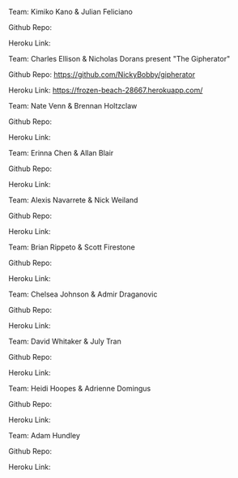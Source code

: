 Team: Kimiko Kano & Julian Feliciano

Github Repo:

Heroku Link:


Team: Charles Ellison & Nicholas Dorans present "The Gipherator"

Github Repo: https://github.com/NickyBobby/gipherator

Heroku Link: https://frozen-beach-28667.herokuapp.com/


Team: Nate Venn & Brennan Holtzclaw

Github Repo:

Heroku Link:


Team: Erinna Chen & Allan Blair

Github Repo:

Heroku Link:


Team: Alexis Navarrete & Nick Weiland

Github Repo:

Heroku Link:


Team: Brian Rippeto & Scott Firestone

Github Repo:

Heroku Link:


Team: Chelsea Johnson & Admir Draganovic

Github Repo:

Heroku Link:


Team: David Whitaker & July Tran

Github Repo:

Heroku Link:


Team: Heidi Hoopes & Adrienne Domingus

Github Repo:

Heroku Link:


Team: Adam Hundley

Github Repo:

Heroku Link:
